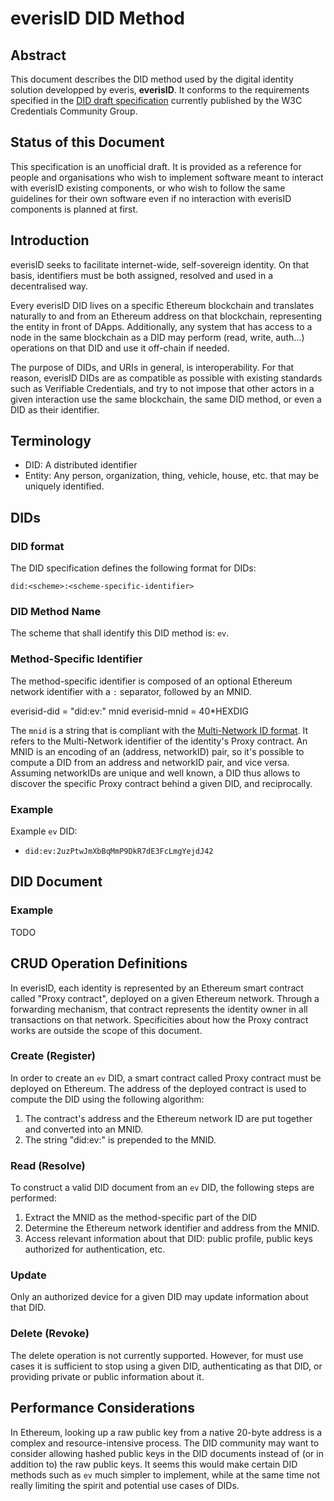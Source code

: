 # everisID DID Method

## Abstract

This document describes the DID method used by the digital identity solution developped by everis, <strong>everisID</strong>. It conforms to the requirements specified in the <a href="https://w3c-ccg.github.io/did-spec/">DID draft specification</a> currently published by the W3C Credentials Community Group.

## Status of this Document
This specification is an unofficial draft. It is provided as a reference for people and organisations who wish to implement software meant to interact with everisID existing components, or who wish to follow the same guidelines for their own software even if no interaction with everisID components is planned at first.

## Introduction

everisID seeks to facilitate internet-wide, self-sovereign identity. On that basis, identifiers must be both assigned, resolved and used in a decentralised way.

Every everisID DID lives on a specific Ethereum blockchain and translates naturally to and from an Ethereum address on that blockchain, representing the entity in front of DApps. Additionally, any system that has access to a node in the same blockchain as a DID may perform (read, write, auth...) operations on that DID and use it off-chain if needed.

The purpose of DIDs, and URIs in general, is interoperability. For that reason, everisID DIDs are as compatible as possible with existing standards such as Verifiable Credentials, and try to not impose that other actors in a given interaction use the same blockchain, the same DID method, or even a DID as their identifier.

## Terminology
- DID: A distributed identifier
- Entity: Any person, organization, thing, vehicle, house, etc. that may be uniquely identified.


## DIDs

### DID format

The DID specification defines the following format for DIDs:

```
did:<scheme>:<scheme-specific-identifier>
```

### DID Method Name

The scheme that shall identify this DID method is: `ev`.

### Method-Specific Identifier


The method-specific identifier is composed of an optional Ethereum network identifier with a `:` separator, followed by an MNID.

  everisid-did = "did:ev:" mnid
  everisid-mnid  = 40*HEXDIG

The `mnid` is a string that is compliant with the [Multi-Network ID format](TODO). It refers to the Multi-Network identifier of the identity's Proxy contract. An MNID is an encoding of an (address, networkID) pair, so it's possible to compute a DID from an address and networkID pair, and vice versa. Assuming networkIDs are unique and well known, a DID thus allows to discover the specific Proxy contract behind a given DID, and reciprocally.

### Example

Example `ev` DID:

 * `did:ev:2uzPtwJmXbBqMmP9DkR7dE3FcLmgYejdJ42`

## DID Document

### Example

TODO

## CRUD Operation Definitions

In everisID, each identity is represented by an Ethereum smart contract called "Proxy contract", deployed on a given Ethereum network. Through a forwarding mechanism, that contract represents the identity owner in all transactions on that network. Specificities about how the Proxy contract works are outside the scope of this document.

### Create (Register)

In order to create an `ev` DID, a smart contract called Proxy contract must be deployed on Ethereum. The address of the deployed contract is used to compute the DID using the following algorithm:
1. The contract's address and the Ethereum network ID are put together and converted into an MNID.
2. The string "did:ev:" is prepended to the MNID.

### Read (Resolve)

To construct a valid DID document from an `ev` DID, the following steps are performed:

1. Extract the MNID as the method-specific part of the DID
2. Determine the Ethereum network identifier and address from the MNID.
3. Access relevant information about that DID: public profile, public keys authorized for authentication, etc.

### Update

Only an authorized device for a given DID may update information about that DID.

### Delete (Revoke) 

The delete operation is not currently supported. However, for must use cases it is sufficient to stop using a given DID, authenticating as that DID, or providing private or public information about it.

## Performance Considerations

In Ethereum, looking up a raw public key from a native 20-byte address is a complex and resource-intensive process. The DID community may want to consider
allowing hashed public keys in the DID documents instead of (or in addition to) the raw public keys. It seems this would make certain DID methods such as
`ev` much simpler to implement, while at the same time not really limiting the spirit and potential use cases of DIDs.
